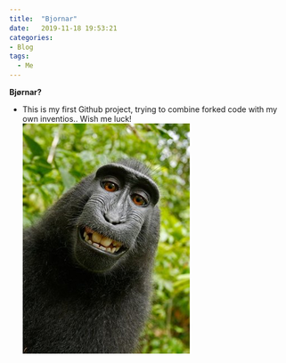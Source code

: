```yaml
---
title:  "Bjornar"
date:   2019-11-18 19:53:21
categories: 
- Blog
tags:
  - Me
---
```

**Bjørnar?**
- This is my first Github project, trying to combine forked code with my own inventios.. Wish me luck! 
![.](https://github.com/Aassveen/aassveen/blob/master/assets/images/Monkey.jpg?raw=true)

